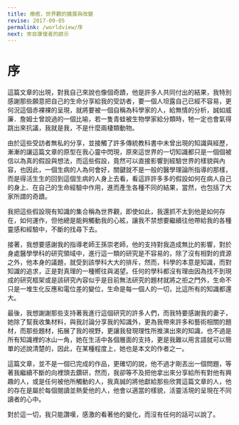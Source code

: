 ```yaml
---
title: 療癒，世界觀的擴展與改變
revise: 2017-09-05
permalink: /worldview/序
next: 來自康復者的啟示
---
```


# 序

這篇文章的出現，對我自己來說也像個奇蹟，他是許多人共同付出的結果，我特別感謝那些願意把自己的生命分享給我的受訪者，要一個人坦露自己已經不容易，更何況這個赤裸裸的呈現，就將要被一個自稱為科學家的人，給無情的分析，誠如威廉．詹姆士曾說過的一個比喻，若一隻青蛙被生物學家給分類時，牠一定也會氣得跳出來抗議，我就是我，不是什麼兩棲類動物。

由於這些受訪者無私的分享，並接觸了許多傳統教科書中未曾出現的知識與經歷，漸漸的讓這篇文章的原型在我心靈中閃現，原來這世界的一切知識都只是一個個被信以為真的假設與想法，而這些假設，竟然可以直接影響到經驗世界的樣貌與內容，也因此，一個生病的人為何會好，關鍵就不是一般的醫學理論所指導的那樣，而是得活生生的回到這個生病的人身上去看，看這許許多多的假設如何在病人自己的身上、在自己的生命經驗中作用，進而產生各種不同的結果，當然，也包括了大家所謂的奇蹟。

我把這些假設現有知識的集合稱為世界觀，即使如此，我還抓不太到他是如何存在，如何運作，但他總是能夠觸動我的心絃，讓我不禁想要繼續往他帶給我的各種靈感和經驗中，不斷的找尋下去。

接著，我想要感謝我的指導老師王孫崇老師，他的支持對我造成無比的影響，對於身處醫學學科的研究領域中，進行這一類的研究是不容易的，除了沒有相對的資源之外，他本身的議題，就受到該學科大大的排斥，然而，科學的本意是知識，而對知識的追求，正是對真理的一種嚮往與渴望。任何的學科都沒有理由因為找不到現成的研究框架或是該研究內容似乎是目前無法研究的題材就將之拒之門外，生命不只是一堆生化反應和電位差的變位，生命是每一個人的一切，比這所有的知識都還大。

最後，我想謝謝那些支持著我進行這個研究的許多人們，而我特要感謝我的妻子，她除了幫我收集材料，與我討論分享我的知識外，更為我帶來許多和藝術相關的題材，而那些題材，拓展了我的視野，更讓我發現理性所推演出來的知識，也不過是所有知識裡的冰山一角，她在生活中各個層面的支持，更是我難以用言語就可以簡單的述說清楚的，因此，在某種程度上，她也是本文的作者之一。

這篇文章，並不是一個已完成的作品，更確切的說，他不過才剛丟出一個問題，等著我繼續不斷的向裡頭去鑽研，然而，我卻等不及把他拿出來分享給所有對他有興趣的人，或是任何被他所觸動的人，我真誠的將他獻給那些欣賞這篇文章的人，他的存在是屬於每個閱讀並熱愛他的人，他會以適當的樣貌，活靈活現的呈現在不同讀者的心中。

對於這一切，我只能讚嘆，感激的看著他的變化，而沒有任何的話可以說了。
